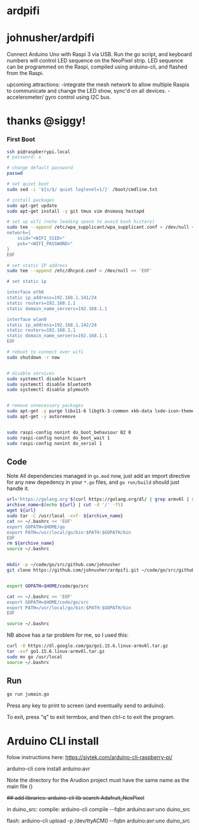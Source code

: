 # ardpifi

# johnusher/ardpifi

Connect Arduino Uno with Raspi 3 via USB.
Run the go script, and keyboard numbers will control LED sequence on the NeoPixel strip.
LED sequence can be programmed on the Raspi, compiled using arduino-cli, and flashed from the Raspi.

upcoming attractions:
-integrate the mesh network to allow multiple Raspis to communicate and change the LED show, sync'd on all devices.
-accelerometer/ gyro control using I2C bus.


# thanks @siggy!

### First Boot

```bash
ssh pi@raspberrypi.local
# password: x

# change default password
passwd

# set quiet boot
sudo sed -i '${s/$/ quiet loglevel=1/}' /boot/cmdline.txt

# install packages
sudo apt-get update
sudo apt-get install -y git tmux vim dnsmasq hostapd

# set up wifi (note leading space to avoid bash history)
sudo tee --append /etc/wpa_supplicant/wpa_supplicant.conf > /dev/null << 'EOF'
network={
    ssid="<WIFI_SSID>"
    psk="<WIFI_PASSWORD>"
}
EOF

# set static IP address
sudo tee --append /etc/dhcpcd.conf > /dev/null << 'EOF'

# set static ip

interface eth0
static ip_address=192.168.1.141/24
static routers=192.168.1.1
static domain_name_servers=192.168.1.1

interface wlan0
static ip_address=192.168.1.142/24
static routers=192.168.1.1
static domain_name_servers=192.168.1.1
EOF

# reboot to connect over wifi
sudo shutdown -r now


# disable services
sudo systemctl disable hciuart
sudo systemctl disable bluetooth
sudo systemctl disable plymouth


# remove unnecessary packages
sudo apt-get -y purge libx11-6 libgtk-3-common xkb-data lxde-icon-theme raspberrypi-artwork penguinspuzzle ntp plymouth*
sudo apt-get -y autoremove


sudo raspi-config nonint do_boot_behaviour B2 0
sudo raspi-config nonint do_boot_wait 1
sudo raspi-config nonint do_serial 1
```

## Code

Note 
All dependencies managed in `go.mod` now,
just add an import directive for any new depedency in your `*.go` files, and
`go run/build` should just handle it.

```bash
url='https://golang.org'$(curl https://golang.org/dl/ | grep armv6l | sort --version-sort | tail -1 | grep -o -E "/dl/go[0-9]+\.[0-9]+((\.[0-9]+)?).linux-armv6l.tar.gz")
archive_name=$(echo ${url} | cut -d '/' -f5)
wget ${url}
sudo tar -C /usr/local -xvf- ${archive_name}
cat >> ~/.bashrc << 'EOF'
export GOPATH=$HOME/go
export PATH=/usr/local/go/bin:$PATH:$GOPATH/bin
EOF
rm ${archive_name}
source ~/.bashrc


mkdir -p ~/code/go/src/github.com/johnusher
git clone https://github.com/johnusher/ardpifi.git ~/code/go/src/github.com/


export GOPATH=$HOME/code/go/src

cat >> ~/.bashrc << 'EOF'
export GOPATH=$HOME/code/go/src
export PATH=/usr/local/go/bin:$PATH:$GOPATH/bin
EOF

source ~/.bashrc
```

NB above has a tar problem for me, so I used this:

```bash
curl -O https://dl.google.com/go/go1.15.6.linux-armv6l.tar.gz
tar -xvf go1.15.6.linux-armv6l.tar.gz
sudo mv go /usr/local
source ~/.bashrc
```

## Run

```bash
go run jumain.go
```

Press any key to print to screen (and eventually send to arduino).

To exit, press "q" to exit termbox, and then ctrl-c to exit the program.


# Arduino CLI install

folow instructions here:
https://siytek.com/arduino-cli-raspberry-pi/


arduino-cli core install arduino:avr

Note the directory for the Arudion project must have the same name as the main file ()

<del> 
## add libraries:
arduino-cli lib search Adafruit_NeoPixel
</del>

in duino_src:
compile:
arduino-cli compile --fqbn arduino:avr:uno duino_src

flash:
arduino-cli upload -p /dev/ttyACM0 --fqbn arduino:avr:uno duino_src

